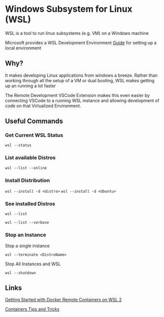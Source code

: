 # Windows Subsystem for Linux (WSL)

WSL is a tool to run linux subsystems (e.g. VM) on a Windows machine

Microsoft provides a WSL Development Environment [Guide](https://docs.microsoft.com/en-us/windows/wsl/setup/environment?source=recommendations) for setting up a local environment

## Why?

It makes developing Linux applications from windows a breeze. Rather than working through all the setup of a VM or dual booting, WSL makes getting up an running a lot faster

The Remote Development VSCode Extension makes this even easier by connecting VSCode to a running WSL instance and allowing development of code on that Virtualized Environment.

## Useful Commands

### Get Current WSL Status

`wsl --status`

### List available Distros

`wsl --list --online`

### Install Distribution

`wsl --install -d <distro>` 
`wsl --install -d <Ubuntu>`

### See installed Distros

`wsl --list`

`wsl --list --verbose`

### Stop an Instance

Stop a single instance

`wsl --terminate <DistroName>`

Stop All Instances and WSL

`wsl --shutdown`


## Links

[Getting Started with Docker Remote Containers on WSL 2](https://docs.microsoft.com/en-us/windows/wsl/tutorials/wsl-containers)

[Containers Tips and Tricks](https://code.visualstudio.com/docs/containers/troubleshooting)
